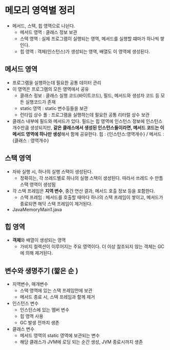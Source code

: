 # 메모리 영역별 정리 
- 메서드, 스택, 힙 영역으로 나뉜다.
    - 메서드 영역 : 클래스 정보 보관
    - 스택 영역 : 실제 프로그램이 실행되는 영역, 메서드를 실행할 떄마가 하나씩 쌓인다.
    - 힙 영역 : 객체(인스턴스)가 생성되는 영역, 배열도 이 영역에 생성된다.

## 메서드 영역
- 프로그램을 실행하는데 필요한 공통 데이터 관리
- 이 영역은 프로그램의 모든 영역에서 공유
    - 클래스 정보 : 클래스 실행 코드(바이트코드), 필드, 메서드와 생성자 코드 등 모든 실행코드가 존재
    - static 영역 : static 변수등들을 보관
    - 런타임 상수 풀 : 프로그램을 실행하는데 필요한 공통 리터럴 상수 보관
- 클래스 내부에 필드와 메서드가 있다. 필드는 힙 영역에 인스턴스 정보에 인스턴스 개수만큼 생성되지만, **같은 클래스에서 생성된 인스턴스들이라면,
  메서드 코드는 이 메서드 영역에 하나만 생성**해서 함께 공유한다.  힙 : {인스턴스:영역개수} / 메서드 : {클래스 : 영역개수}

## 스택 영역
- 자바 실행 시, 하나의 실행 스택이 생성된다. 
  - 정확히는, 각 쓰레드별로 하나의 실행 스택이 생성된다. 따라서 쓰레드 수 만틈 스택 영역이 생성됨
- 각 스택 프레임은 **지역 변수**, 중간 연산 결과, 메서드 호출 정보 등을 포함한다.
  - 스택 프레임 : 메서드를 호출할 때마다 하나의 스택 프레임이 쌓이고, 메서드가 종료되면 해닥 스택 프레임이 제거된다.
- JavaMemoryMain1.java


## 힙 영역
 - **객체**와 배열이 생성되는 영역
   - 가비지 컬렉션이 이루어지는 주요 영역이다. 더 이상 참조되지 않는 객체는 GC에 의해 제거된다.
 
## 변수와 생명주기 (짧은 순 )
- 지역변수, 매개변수 
  - 스택 영역에 있는 스택 프레임안에 보관
  - 메서드 종료 시, 스택 프레임과 함께 제거 
- 인스턴스 변수
  - 인스턴스에 있는 멤버 변수 
  - 힙 영역 사용
  - GC 발생 전까지 생존
- 클래스 변수
  - 메서드 영역의 static 영역에 보관되는 변수
  - 해당 클래스가 JVM에 로딩 되는 순간 생성, JVM 종료시까지 생존


